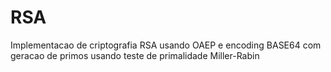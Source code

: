 # RSA
Implementacao de criptografia RSA usando OAEP e encoding BASE64 com geracao de primos usando teste de primalidade Miller-Rabin
